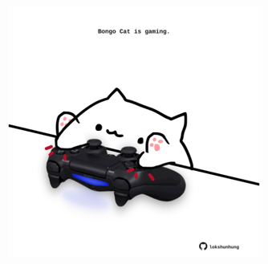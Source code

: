 <!-- built at 01/09/2022, 19:01:04 UTC -->
<p align="center">
  <img width="500" height="500" src="./ReadmeImage.svg">
</p>
